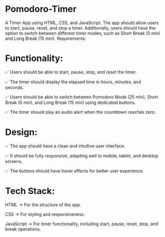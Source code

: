 # Pomodoro-Timer
 A Timer App using HTML, CSS, and JavaScript. The app should allow users to start, pause, reset, and stop a timer. Additionally, users should have the option to switch between different timer modes, such as Short Break (5 min) and Long Break (15 min). 
Requirements:
# Functionality:
✅ Users should be able to start, pause, stop, and reset the timer.

✅ The timer should display the elapsed time in hours, minutes, and seconds.

✅ Users should be able to switch between Pomodoro Mode (25 min), Short Break (5 min), and Long Break (15 min) using dedicated buttons.

✅ The timer should play an audio alert when the countdown reaches zero.

# Design:
✅ The app should have a clean and intuitive user interface.

✅ It should be fully responsive, adapting well to mobile, tablet, and desktop screens.

✅ The buttons should have hover effects for better user experience.


# Tech Stack:
HTML → For the structure of the app.

CSS → For styling and responsiveness.

JavaScript → For timer functionality, including start, pause, reset, stop, and break operations.



